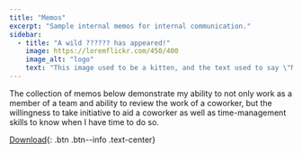 ```yaml
---
title: "Memos"
excerpt: "Sample internal memos for internal communication."
sidebar:
  - title: "A wild ?????? has appeared!"
    image: https://loremflickr.com/450/400
    image_alt: "logo"
    text: "This image used to be a kitten, and the text used to say \"Meow\", but then the kitten-generator broke. The image still might be a kitten, but it's no longer a guarantee."
---
```


The collection of memos below demonstrate my ability to not only work as a member of a team and ability to review the work of a coworker, but the willingness to take initiative to aid a coworker as well as time-management skills to know when I have time to do so.

[Download](/assets/en319/memos.md){: .btn .btn--info .text-center}
